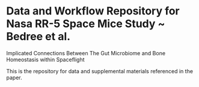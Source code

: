 # Data and Workflow Repository for Nasa RR-5 Space Mice Study ~ Bedree et al.
Implicated Connections Between The Gut Microbiome and Bone Homeostasis within Spaceflight

This is the repository for data and supplemental materials referenced in the paper.
